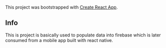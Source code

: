 This project was bootstrapped with [Create React App](https://github.com/facebook/create-react-app).

## Info
This is project is basically used to populate data into firebase which is later consumed from a mobile app built with react native.

